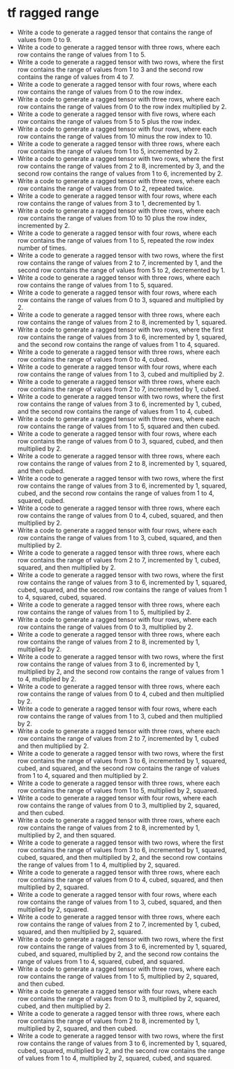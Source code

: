 # tf ragged range

- Write a code to generate a ragged tensor that contains the range of values from 0 to 9.
- Write a code to generate a ragged tensor with three rows, where each row contains the range of values from 1 to 5.
- Write a code to generate a ragged tensor with two rows, where the first row contains the range of values from 1 to 3 and the second row contains the range of values from 4 to 7.
- Write a code to generate a ragged tensor with four rows, where each row contains the range of values from 0 to the row index.
- Write a code to generate a ragged tensor with three rows, where each row contains the range of values from 0 to the row index multiplied by 2.
- Write a code to generate a ragged tensor with five rows, where each row contains the range of values from 5 to 5 plus the row index.
- Write a code to generate a ragged tensor with four rows, where each row contains the range of values from 10 minus the row index to 10.
- Write a code to generate a ragged tensor with three rows, where each row contains the range of values from 1 to 5, incremented by 2.
- Write a code to generate a ragged tensor with two rows, where the first row contains the range of values from 2 to 8, incremented by 3, and the second row contains the range of values from 1 to 6, incremented by 2.
- Write a code to generate a ragged tensor with three rows, where each row contains the range of values from 0 to 2, repeated twice.
- Write a code to generate a ragged tensor with four rows, where each row contains the range of values from 3 to 1, decremented by 1.
- Write a code to generate a ragged tensor with three rows, where each row contains the range of values from 10 to 10 plus the row index, incremented by 2.
- Write a code to generate a ragged tensor with four rows, where each row contains the range of values from 1 to 5, repeated the row index number of times.
- Write a code to generate a ragged tensor with two rows, where the first row contains the range of values from 2 to 7, incremented by 1, and the second row contains the range of values from 5 to 2, decremented by 1.
- Write a code to generate a ragged tensor with three rows, where each row contains the range of values from 1 to 5, squared.
- Write a code to generate a ragged tensor with four rows, where each row contains the range of values from 0 to 3, squared and multiplied by 2.
- Write a code to generate a ragged tensor with three rows, where each row contains the range of values from 2 to 8, incremented by 1, squared.
- Write a code to generate a ragged tensor with two rows, where the first row contains the range of values from 3 to 6, incremented by 1, squared, and the second row contains the range of values from 1 to 4, squared.
- Write a code to generate a ragged tensor with three rows, where each row contains the range of values from 0 to 4, cubed.
- Write a code to generate a ragged tensor with four rows, where each row contains the range of values from 1 to 3, cubed and multiplied by 2.
- Write a code to generate a ragged tensor with three rows, where each row contains the range of values from 2 to 7, incremented by 1, cubed.
- Write a code to generate a ragged tensor with two rows, where the first row contains the range of values from 3 to 6, incremented by 1, cubed, and the second row contains the range of values from 1 to 4, cubed.
- Write a code to generate a ragged tensor with three rows, where each row contains the range of values from 1 to 5, squared and then cubed.
- Write a code to generate a ragged tensor with four rows, where each row contains the range of values from 0 to 3, squared, cubed, and then multiplied by 2.
- Write a code to generate a ragged tensor with three rows, where each row contains the range of values from 2 to 8, incremented by 1, squared, and then cubed.
- Write a code to generate a ragged tensor with two rows, where the first row contains the range of values from 3 to 6, incremented by 1, squared, cubed, and the second row contains the range of values from 1 to 4, squared, cubed.
- Write a code to generate a ragged tensor with three rows, where each row contains the range of values from 0 to 4, cubed, squared, and then multiplied by 2.
- Write a code to generate a ragged tensor with four rows, where each row contains the range of values from 1 to 3, cubed, squared, and then multiplied by 2.
- Write a code to generate a ragged tensor with three rows, where each row contains the range of values from 2 to 7, incremented by 1, cubed, squared, and then multiplied by 2.
- Write a code to generate a ragged tensor with two rows, where the first row contains the range of values from 3 to 6, incremented by 1, squared, cubed, squared, and the second row contains the range of values from 1 to 4, squared, cubed, squared.
- Write a code to generate a ragged tensor with three rows, where each row contains the range of values from 1 to 5, multiplied by 2.
- Write a code to generate a ragged tensor with four rows, where each row contains the range of values from 0 to 3, multiplied by 2.
- Write a code to generate a ragged tensor with three rows, where each row contains the range of values from 2 to 8, incremented by 1, multiplied by 2.
- Write a code to generate a ragged tensor with two rows, where the first row contains the range of values from 3 to 6, incremented by 1, multiplied by 2, and the second row contains the range of values from 1 to 4, multiplied by 2.
- Write a code to generate a ragged tensor with three rows, where each row contains the range of values from 0 to 4, cubed and then multiplied by 2.
- Write a code to generate a ragged tensor with four rows, where each row contains the range of values from 1 to 3, cubed and then multiplied by 2.
- Write a code to generate a ragged tensor with three rows, where each row contains the range of values from 2 to 7, incremented by 1, cubed and then multiplied by 2.
- Write a code to generate a ragged tensor with two rows, where the first row contains the range of values from 3 to 6, incremented by 1, squared, cubed, and squared, and the second row contains the range of values from 1 to 4, squared and then multiplied by 2.
- Write a code to generate a ragged tensor with three rows, where each row contains the range of values from 1 to 5, multiplied by 2, squared.
- Write a code to generate a ragged tensor with four rows, where each row contains the range of values from 0 to 3, multiplied by 2, squared, and then cubed.
- Write a code to generate a ragged tensor with three rows, where each row contains the range of values from 2 to 8, incremented by 1, multiplied by 2, and then squared.
- Write a code to generate a ragged tensor with two rows, where the first row contains the range of values from 3 to 6, incremented by 1, squared, cubed, squared, and then multiplied by 2, and the second row contains the range of values from 1 to 4, multiplied by 2, squared.
- Write a code to generate a ragged tensor with three rows, where each row contains the range of values from 0 to 4, cubed, squared, and then multiplied by 2, squared.
- Write a code to generate a ragged tensor with four rows, where each row contains the range of values from 1 to 3, cubed, squared, and then multiplied by 2, squared.
- Write a code to generate a ragged tensor with three rows, where each row contains the range of values from 2 to 7, incremented by 1, cubed, squared, and then multiplied by 2, squared.
- Write a code to generate a ragged tensor with two rows, where the first row contains the range of values from 3 to 6, incremented by 1, squared, cubed, and squared, multiplied by 2, and the second row contains the range of values from 1 to 4, squared, cubed, and squared.
- Write a code to generate a ragged tensor with three rows, where each row contains the range of values from 1 to 5, multiplied by 2, squared, and then cubed.
- Write a code to generate a ragged tensor with four rows, where each row contains the range of values from 0 to 3, multiplied by 2, squared, cubed, and then multiplied by 2.
- Write a code to generate a ragged tensor with three rows, where each row contains the range of values from 2 to 8, incremented by 1, multiplied by 2, squared, and then cubed.
- Write a code to generate a ragged tensor with two rows, where the first row contains the range of values from 3 to 6, incremented by 1, squared, cubed, squared, multiplied by 2, and the second row contains the range of values from 1 to 4, multiplied by 2, squared, cubed, and squared.